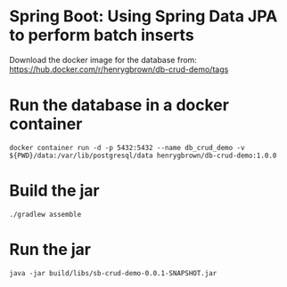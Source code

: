 # Spring Boot: Using Spring Data JPA to perform batch inserts

Download the docker image for the database from: https://hub.docker.com/r/henrygbrown/db-crud-demo/tags

# Run the database in a docker container

```shell
docker container run -d -p 5432:5432 --name db_crud_demo -v ${PWD}/data:/var/lib/postgresql/data henrygbrown/db-crud-demo:1.0.0
```

# Build the jar

```shell
./gradlew assemble
```

# Run the jar

```shell
java -jar build/libs/sb-crud-demo-0.0.1-SNAPSHOT.jar
```
